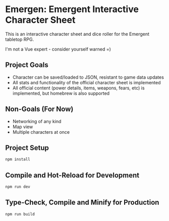 Emergen: Emergent Interactive Character Sheet
=============================================

This is an interactive character sheet and dice roller for the Emergent tabletop RPG.

I'm not a Vue expert - consider yourself warned =)

Project Goals
-------------

 - Character can be saved/loaded to JSON, resistant to game data updates
 - All stats and functionality of the official character sheet is implemented
 - All official content (power details, items, weapons, fears, etc) is implemented, but homebrew is also supported

Non-Goals (For Now)
-------------------

 - Networking of any kind
 - Map view
 - Multiple characters at once

Project Setup
-------------

```sh
npm install
```

Compile and Hot-Reload for Development
--------------------------------------

```sh
npm run dev
```

Type-Check, Compile and Minify for Production
---------------------------------------------

```sh
npm run build
```
